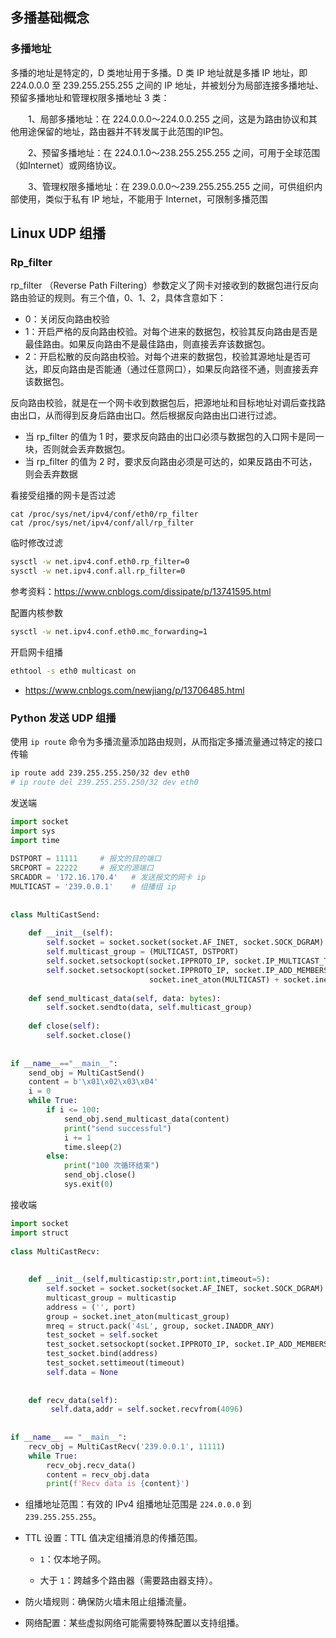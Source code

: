 ## 多播基础概念

### 多播地址

多播的地址是特定的，D 类地址用于多播。D 类 IP 地址就是多播 IP 地址，即 224.0.0.0 至 239.255.255.255 之间的 IP 地址，并被划分为局部连接多播地址、预留多播地址和管理权限多播地址 3 类：

　　1、局部多播地址：在 224.0.0.0～224.0.0.255 之间，这是为路由协议和其他用途保留的地址，路由器并不转发属于此范围的IP包。

　　2、预留多播地址：在 224.0.1.0～238.255.255.255 之间，可用于全球范围（如Internet）或网络协议。

　　3、管理权限多播地址：在 239.0.0.0～239.255.255.255 之间，可供组织内部使用，类似于私有 IP 地址，不能用于 Internet，可限制多播范围

## Linux UDP 组播

### Rp_filter

rp_filter （Reverse Path Filtering）参数定义了网卡对接收到的数据包进行反向路由验证的规则。有三个值，0、1、2，具体含意如下：

- 0：关闭反向路由校验
- 1：开启严格的反向路由校验。对每个进来的数据包，校验其反向路由是否是最佳路由。如果反向路由不是最佳路由，则直接丢弃该数据包。
- 2：开启松散的反向路由校验。对每个进来的数据包，校验其源地址是否可达，即反向路由是否能通（通过任意网口），如果反向路径不通，则直接丢弃该数据包。

反向路由校验，就是在一个网卡收到数据包后，把源地址和目标地址对调后查找路由出口，从而得到反身后路由出口。然后根据反向路由出口进行过滤。

- 当 rp_filter 的值为 1 时，要求反向路由的出口必须与数据包的入口网卡是同一块，否则就会丢弃数据包。
- 当 rp_filter 的值为 2 时，要求反向路由必须是可达的，如果反路由不可达，则会丢弃数据

看接受组播的网卡是否过滤

```
cat /proc/sys/net/ipv4/conf/eth0/rp_filter
cat /proc/sys/net/ipv4/conf/all/rp_filter
```

临时修改过滤

```bash
sysctl -w net.ipv4.conf.eth0.rp_filter=0
sysctl -w net.ipv4.conf.all.rp_filter=0
```

 参考资料：<https://www.cnblogs.com/dissipate/p/13741595.html>

配置内核参数

```bash
sysctl -w net.ipv4.conf.eth0.mc_forwarding=1
```

开启网卡组播

```bash
ethtool -s eth0 multicast on
```

- <https://www.cnblogs.com/newjiang/p/13706485.html>

### Python 发送 UDP 组播

使用 `ip route` 命令为多播流量添加路由规则，从而指定多播流量通过特定的接口传输

```bash
ip route add 239.255.255.250/32 dev eth0
# ip route del 239.255.255.250/32 dev eth0
```

发送端

```python
import socket
import sys
import time
 
DSTPORT = 11111     # 报文的目的端口
SRCPORT = 22222     # 报文的源端口
SRCADDR = '172.16.170.4'   # 发送报文的网卡 ip
MULTICAST = '239.0.0.1'    # 组播组 ip
 
 
class MultiCastSend:
 
    def __init__(self):
        self.socket = socket.socket(socket.AF_INET, socket.SOCK_DGRAM)
        self.multicast_group = (MULTICAST, DSTPORT)
        self.socket.setsockopt(socket.IPPROTO_IP, socket.IP_MULTICAST_TTL, 255)
        self.socket.setsockopt(socket.IPPROTO_IP, socket.IP_ADD_MEMBERSHIP,
                               socket.inet_aton(MULTICAST) + socket.inet_aton(SRCADDR))
 
    def send_multicast_data(self, data: bytes):
        self.socket.sendto(data, self.multicast_group)
 
    def close(self):
        self.socket.close()
 
 
if __name__=="__main__":
    send_obj = MultiCastSend()
    content = b'\x01\x02\x03\x04'
    i = 0
    while True:
        if i <= 100:
            send_obj.send_multicast_data(content)
            print("send successful")
            i += 1
            time.sleep(2)
        else:
            print("100 次循环结束")
            send_obj.close()
            sys.exit(0)
```

接收端

```python
import socket
import struct
 
class MultiCastRecv:
 
 
    def __init__(self,multicastip:str,port:int,timeout=5):
        self.socket = socket.socket(socket.AF_INET, socket.SOCK_DGRAM)
        multicast_group = multicastip
        address = ('', port)
        group = socket.inet_aton(multicast_group)
        mreq = struct.pack('4sL', group, socket.INADDR_ANY)
        test_socket = self.socket
        test_socket.setsockopt(socket.IPPROTO_IP, socket.IP_ADD_MEMBERSHIP, mreq)
        test_socket.bind(address)
        test_socket.settimeout(timeout)
        self.data = None
 
    
    def recv_data(self):
         self.data,addr = self.socket.recvfrom(4096)
 
 
if __name__ == "__main__":
    recv_obj = MultiCastRecv('239.0.0.1', 11111)
    while True:
        recv_obj.recv_data()
        content = recv_obj.data
        print(f'Recv data is {content}')
```

- 组播地址范围：有效的 IPv4 组播地址范围是 `224.0.0.0` 到 `239.255.255.255`。

- TTL 设置：TTL 值决定组播消息的传播范围。

  - `1`：仅本地子网。

  - 大于 `1`：跨越多个路由器（需要路由器支持）。

- 防火墙规则：确保防火墙未阻止组播流量。

- 网络配置：某些虚拟网络可能需要特殊配置以支持组播。